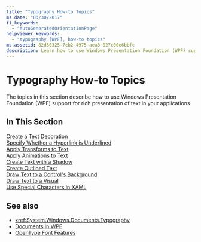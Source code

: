```yaml
---
title: "Typography How-to Topics"
ms.date: "03/30/2017"
f1_keywords: 
  - "AutoGeneratedOrientationPage"
helpviewer_keywords: 
  - "typography [WPF], how-to topics"
ms.assetid: 82d50325-7cb2-4975-aea3-027c00e6bbfc
description: Learn how to use Windows Presentation Foundation (WPF) support for rich presentation of text in your applications.
---
```

# Typography How-to Topics
The topics in this section describe how to use Windows Presentation Foundation (WPF) support for rich presentation of text in your applications.  
  
## In This Section  
 [Create a Text Decoration](how-to-create-a-text-decoration.md)  
 [Specify Whether a Hyperlink is Underlined](how-to-specify-whether-a-hyperlink-is-underlined.md)  
 [Apply Transforms to Text](how-to-apply-transforms-to-text.md)  
 [Apply Animations to Text](how-to-apply-animations-to-text.md)  
 [Create Text with a Shadow](how-to-create-text-with-a-shadow.md)  
 [Create Outlined Text](how-to-create-outlined-text.md)  
 [Draw Text to a Control's Background](how-to-draw-text-to-a-control-background.md)  
 [Draw Text to a Visual](how-to-draw-text-to-a-visual.md)  
 [Use Special Characters in XAML](how-to-use-special-characters-in-xaml.md)  
  
## See also

- <xref:System.Windows.Documents.Typography>
- [Documents in WPF](documents-in-wpf.md)
- [OpenType Font Features](opentype-font-features.md)
